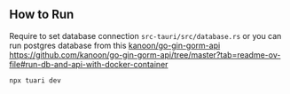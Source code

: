 ## How to Run

Require to set database connection `src-tauri/src/database.rs` or you can run postgres database from this [kanoon/go-gin-gorm-api](ttps://github.com/kanoon/go-gin-gorm-api) <br />
https://github.com/kanoon/go-gin-gorm-api/tree/master?tab=readme-ov-file#run-db-and-api-with-docker-container

```
npx tuari dev
```
